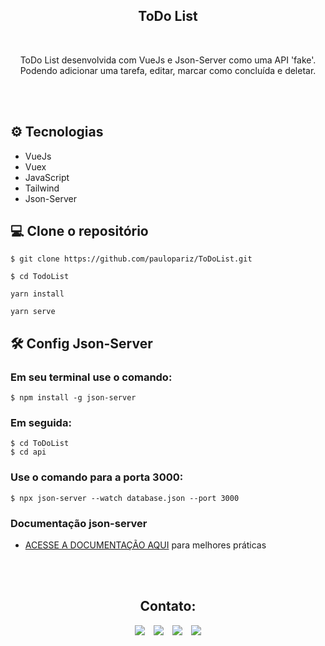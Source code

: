 <h2 align="center">ToDo List</h2>

<br>

<p align="center">ToDo List desenvolvida com VueJs e Json-Server como uma API 'fake'. Podendo adicionar uma tarefa, editar, marcar como concluída e deletar.</p>

<br><br>

## ⚙️ Tecnologias
- VueJs
- Vuex
- JavaScript
- Tailwind
- Json-Server

## 💻 Clone o repositório
````
$ git clone https://github.com/paulopariz/ToDoList.git
`````
````
$ cd TodoList
`````
````
yarn install
`````
````
yarn serve
`````

## 🛠️ Config Json-Server
### Em seu terminal use o comando:
```
$ npm install -g json-server
```
### Em seguida:
```
$ cd ToDoList
$ cd api
```
### Use o comando para a porta 3000:
````
$ npx json-server --watch database.json --port 3000
````
### Documentação json-server
- <a href="https://github.com/typicode/json-server">ACESSE A DOCUMENTAÇÃO AQUI</a> para melhores práticas


<br><br>

<h2 align="center">Contato:</h2>
<div align="center">

 <a href= "https://api.whatsapp.com/send?phone=5544999575376"><img src="https://img.icons8.com/material-outlined/24/7950F2/whatsapp--v1.png"/></a> <a href="https://www.instagram.com/parizpaulo_/" style="margin-left:10px"><img src="https://img.icons8.com/material-outlined/24/7950F2/instagram-new--v1.png"/></a> <a href="paulopariz01@gmail.com" style="margin-left:10px"><img src="https://img.icons8.com/material-rounded/24/7950F2/filled-message.png"/></a> <a href="https://www.linkedin.com/in/paulopariz/" style="margin-left:10px"><img src="https://img.icons8.com/material-sharp/24/7950F2/linkedin--v1.png"/></a>

 </div>